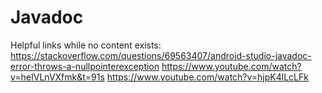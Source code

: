 # Javadoc

Helpful links while no content exists:
https://stackoverflow.com/questions/69563407/android-studio-javadoc-error-throws-a-nullpointerexception
https://www.youtube.com/watch?v=heIVLnVXfmk&t=91s
https://www.youtube.com/watch?v=hjpK4lLcLFk
